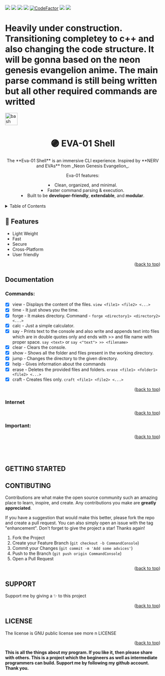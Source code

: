 <a name="readme-top"></a>
![](https://img.shields.io/maintenance/yes/2025)
![](https://img.shields.io/readthedocs/cplusplus)
![](https://img.shields.io/github/stars/spyke7/eva-01)
![](https://img.shields.io/github/last-commit/spyke7/eva-01)
[![CodeFactor](https://www.codefactor.io/repository/github/spyke7/eva-01/badge)](https://www.codefactor.io/repository/github/spyke7/eva-01)
![](https://img.shields.io/github/license/spyke7/eva-01)
![](https://img.shields.io/github/issues/spyke7/eva-01)

# **Heavily under construction. Transitioning completey to c++ and also changing the code structure. It will be gonna based on the neon genesis evangelion anime. The main parse command is still being written but all other required commands are writted**


<p align="left"> <a href="https://www.gnu.org/software/bash/" target="_blank"> <img src="https://www.vectorlogo.zone/logos/gnu_bash/gnu_bash-icon.svg" alt="bash" width="40" height="40"/> </a>

<div align="center">
<h1 align="center">🟣 EVA-01 Shell</h1>
The **Eva-01 Shell** is an immersive CLI experience.  
Inspired by **NERV and EVAs** from _Neon Genesis Evangelion_.

Eva-01 features:

<li> Clean, organized, and minimal. </li>
<li> Faster command parsing & execution. </li>
<li> Built to be <b>developer-friendly</b>, <b>extendable</b>, and <b>modular</b>. </li>
<br/>
</div>

<details>
  <summary>Table of Contents</summary>
  <ol>
    <li>
      <a href="#features">FEATURES</a>
    </li>
    <li>
      <a href="#documentation">DOCUMENTATION</a>
      <ul>
        <li><a href="#commands">COMMANDS</a></li>
		<li><a href="#internet">INTERNET</a></li>
		<li><a href="#important">IMPORTANT</a></li>
      </ul>
    </li>
    <li><a href="#getting-sarted">GETTING STARTED</a>
		<ul>
			<li><a href=#screenshot>SCREENSHOT</a>
		</ul>
	</li>
    <li><a href="#history">HISTORY</a></li>
    <li><a href="#contributing">CONTRIBUTING</a></li>
    <li><a href="#support">SUPPORT</a></li>
    <li><a href="#license">LICENSE</a></li>
  </ol>
</details>

## 🚀 **Features**

- Light Weight
- Fast
- Secure
- Cross-Platform
- User friendly

<p align="right">(<a href="#readme-top">back to top</a>)</p>

## **Documentation**

### Commands:
- [x] view - Displays the content of the files. `view <file1> <file2> <...>`
- [x] time - It just shows you the time.
- [x] forge - It makes directory. Command - `forge <directory1> <directory2> <...>`
- [x] calc - Just a simple calculator.
- [x] say - Prints text to the console and also write and appends text into files which are in double quotes only
         and ends with >> and file name with proper space. `say <text>` or `say <"text"> >> <filename>`
- [x] clear - Clears the console.
- [x] show - Shows all the folder and files present in the working directory.
- [x] jump - Changes the directory to the given directory.
- [x] help - Gives information about the commands
- [x] erase - Deletes the provided files and folders. `erase <file1> <folder1> <file2> <...>`
- [x] craft - Creates files only. `craft <file1> <file2> <...>`
<p align="right">(<a href="#readme-top">back to top</a>)</p>

### Internet


<p align="right">(<a href="#readme-top">back to top</a>)</p>

### Important:

<p align="right">(<a href="#readme-top">back to top</a>)</p>


## <br/>

## **GETTING STARTED**


## **CONTIBUTING**

Contributions are what make the open source community such an amazing place to learn, inspire, and create. Any contributions you make are **greatly appreciated**.

If you have a suggestion that would make this better, please fork the repo and create a pull request. You can also simply open an issue with the tag "enhancement".
Don't forget to give the project a star! Thanks again!

1. Fork the Project
2. Create your Feature Branch (`git checkout -b CommandConsole`)
3. Commit your Changes (`git commit -m 'Add some advices'`)
4. Push to the Branch (`git push origin CommandConsole`)
5. Open a Pull Request

<p align="right">(<a href="#readme-top">back to top</a>)</p>

## **SUPPORT**
Support me by giving a ✨ to this project

<p align="right">(<a href="#readme-top">back to top</a>)</p>

## LICENSE
The license is GNU public license see more n LICENSE

<p align="right">(<a href="#readme-top">back to top</a>)</p>

**This is all the things about my program. If you like it, then please share with others. This is a project which the begineers as well as intermediate programmers can build. Support me by following my github account. Thank you.**
